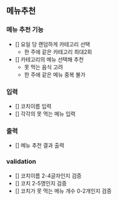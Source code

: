 ## 메뉴추천
### 메뉴 추천 기능
 - [] 요일 당 랜덤하게 카테고리 선택
   - 한 주에 같은 카테고리 최대2회
 - [] 카테고리의 메뉴 선택해 추천
   - 못 먹는 음식 고려
   - 한 주에 같은 메뉴 중복 불가
   
### 입력
 - [] 코치이름 입력
 - [] 각각의 못 먹는 메뉴 입력

### 출력
 - [] 메뉴 추천 결과 출력

### validation
 - [] 코치이름 2-4글자인지 검증
 - [] 코치 2-5명인지 검증
 - [] 코치가 못 먹는 메뉴 개수 0-2개인지 검증
